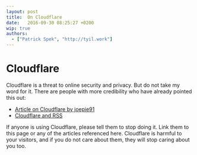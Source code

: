 ```yaml
---
layout: post
title:  On Cloudflare
date:   2016-09-30 08:25:27 +0200
wip: true
authors:
  - ["Patrick Spek", "http://tyil.work"]
---
```


# Cloudflare
Cloudflare is a threat to online security and privacy. But do not take my word
for it. There are people with more credibility who have already pointed this
out:

* [Article on Cloudflare by joepie91][joepie]
* [Cloudflare and RSS][rss]

If anyone is using Cloudflare, please tell them to stop doing it. Link them to
this page or any of the articles referenced here. Cloudflare is harmful to your
visitors, and if you do not care about them, they will stop caring about you
too.

[joepie]: http://cryto.net/~joepie91/blog/2016/07/14/cloudflare-we-have-a-problem/
[rss]: http://www.tedunangst.com/flak/post/cloudflare-and-rss


